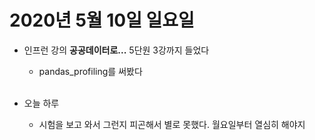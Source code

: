 # 2020년 5월 10일 일요일 

- 인프런 강의 **공공데이터로...** 5단원 3강까지 들었다
  - pandas_profiling를 써봤다 
  <br>
  
- 오늘 하루 
  - 시험을 보고 와서 그런지 피곤해서 별로 못했다. 월요일부터 열심히 해야지 
